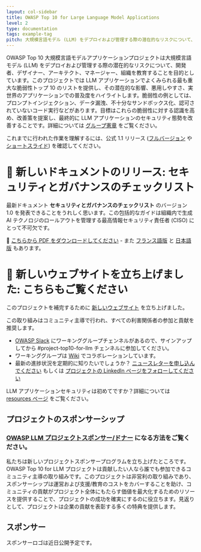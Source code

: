 ```yaml
---
layout: col-sidebar
title: OWASP Top 10 for Large Language Model Applications
level: 2
type: documentation
tags: example-tag
pitch: 大規模言語モデル (LLM) をデプロイおよび管理する際の潜在的なリスクについて、開発者、デザイナー、アーキテクト、マネージャー、組織を教育することを目的としています。
---
```


OWASP Top 10 大規模言語モデルアプリケーションプロジェクトは大規模言語モデル (LLM) をデプロイおよび管理する際の潜在的なリスクについて、開発者、デザイナー、アーキテクト、マネージャー、組織を教育することを目的としています。このプロジェクトでは LLM アプリケーションでよくみられる最も重大な脆弱性トップ 10 のリストを提供し、その潜在的な影響、悪用しやすさ、実世界のアプリケーションでの普及度をハイライトします。脆弱性の例としては、プロンプトインジェクション、データ漏洩、不十分なサンドボックス化、認可されていないコード実行などがあります。目標はこれらの脆弱性に対する認識を高め、改善策を提案し、最終的に LLM アプリケーションのセキュリティ態勢を改善することです。詳細については [グループ憲章](https://github.com/OWASP/www-project-top-10-for-large-language-model-applications/wiki/Charter) をご覧ください。

これまでに行われた作業を理解するには、公式 1.1 リリース ([フルバージョン](https://github.com/OWASP/www-project-top-10-for-large-language-model-applications/blob/main/assets/PDF/OWASP-Top-10-for-LLMs-2023-v1_1.pdf) や [ショートスライド](https://github.com/OWASP/www-project-top-10-for-large-language-model-applications/blob/main/assets/PDF/OWASP-Top-10-for-LLMs-2023-slides-v1_1.pdf)) を確認してください。

# 📢 新しいドキュメントのリリース: セキュリティとガバナンスのチェックリスト

最新ドキュメント **セキュリティとガバナンスのチェックリスト** のバージョン 1.0 を発表できることをうれしく思います。この包括的なガイドは組織内で生成 AI テクノロジのロールアウトを管理する最高情報セキュリティ責任者 (CISO) にとって不可欠です。

🔗 [こちらから PDF をダウンロードしてください](https://github.com/OWASP/www-project-top-10-for-large-language-model-applications/blob/main/llm-top-10-governance-doc/LLM_AI_Security_and_Governance_Checklist-v1.1.pdf) - また [フランス語版](https://github.com/OWASP/www-project-top-10-for-large-language-model-applications/blob/main/llm-top-10-governance-doc/LLM_AI_Security_and_Governance_Checklist-v1_FR.pdf) と [日本語版](https://github.com/OWASP/www-project-top-10-for-large-language-model-applications/blob/main/llm-top-10-governance-doc/LLM_AI_Security_and_Governance_Checklist-v1_1_JP.pdf) もあります。

# 📢 新しいウェブサイトを立ち上げました: こちらもご覧ください

このプロジェクトを補完するために [新しいウェブサイト](https://genai.owasp.org) を立ち上げました。

この取り組みはコミュニティ主導で行われ、すべての利害関係者の参加と貢献を推奨します。

- [OWASP Slack](https://owasp.org/slack/invite) にワーキンググループチェンネルがあるので、サインアップしてから #project-top10-for-llm チェンネルに参加してください。
- ワーキンググループは [Wiki](https://github.com/OWASP/www-project-top-10-for-large-language-model-applications/wiki) でコラボレーションしています。
- 最新の進捗状況を定期的に知りたいでしょうか？ [ニュースレターを申し込んでください](https://llmtop10.beehiiv.com/subscribe) もしくは [プロジェクトの LinkedIn ページをフォローしてください](https://www.linkedin.com/company/owasp-top-10-for-large-language-model-applications/)

LLM アプリケーションセキュリティは初めてですか？詳細については [resources ページ](https://github.com/OWASP/www-project-top-10-for-large-language-model-applications/wiki/Educational-Resources) をご覧ください。



## プロジェクトのスポンサーシップ

### [OWASP LLM プロジェクトスポンサー/ドナー](https://github.com/OWASP/www-project-top-10-for-large-language-model-applications/wiki/Donors-and-Project-Sponsors) になる方法をご覧ください。

私たちは新しいプロジェクトスポンサープログラムを立ち上げたところです。OWASP Top 10 for LLM プロジェクトは貢献したい人なら誰でも参加できるコミュニティ主導の取り組みです。このプロジェクトは非営利の取り組みであり、スポンサーシップは運営および支援/教育のコストをカバーすることを助け、コミュニティの貢献がプロジェクト全体にもたらす価値を最大化するためのリソースを提供することで、プロジェクトの成功を確実にするのに役立ちます。見返りとして、プロジェクトは企業の貢献を表彰する多くの特典を提供します。


## スポンサー

スポンサーロゴは近日公開予定です。
